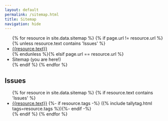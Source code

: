 ```yaml
---
layout: default
permalink: /sitemap.html
title: Sitemap
navigation: hide
---
```


<ul>
{% for resource in site.data.sitemap %}
{% if page.url != resource.url %}{% unless resource.text contains 'Issues' %}
  <li><a href="{{resource.url | relative_url}}">{{resource.text}}</a></li>
{% endunless %}{% elsif page.url == resource.url %}
  <li>Sitemap (you are here!)</li>
{% endif %}
{% endfor %}
</ul>

<h2>Issues</h2>
<ul>
{% for resource in site.data.sitemap %}
{% if resource.text contains 'Issues' %}
  <li>
  <a href="{{resource.url | relative_url}}">{{resource.text}}</a>
  {%- if resource.tags -%}&nbsp;({% include tallytag.html tags=resource.tags %}){%- endif -%}
  </li>
{% endif %}
{% endfor %}
</ul>
